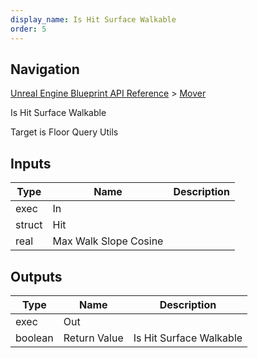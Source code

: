 ```yaml
---
display_name: Is Hit Surface Walkable
order: 5
---
```

## Navigation

[Unreal Engine Blueprint API Reference](https://dev.epicgames.com/documentation/en-us/unreal-engine/BlueprintAPI) > [Mover](https://dev.epicgames.com/documentation/en-us/unreal-engine/BlueprintAPI/Mover)

Is Hit Surface Walkable

Target is Floor Query Utils

## Inputs

| Type | Name | Description |
| --- | --- | --- |
| exec | In |  |
| struct | Hit |  |
| real | Max Walk Slope Cosine |  |

## Outputs

| Type | Name | Description |
| --- | --- | --- |
| exec | Out |  |
| boolean | Return Value | Is Hit Surface Walkable |

